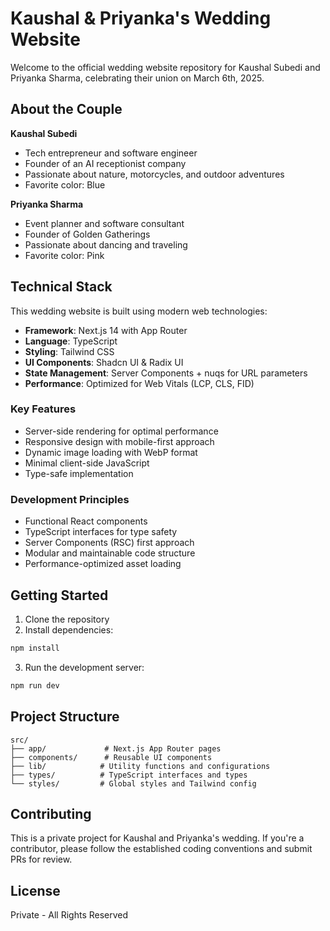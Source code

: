 # Kaushal & Priyanka's Wedding Website

Welcome to the official wedding website repository for Kaushal Subedi and Priyanka Sharma, celebrating their union on March 6th, 2025.

## About the Couple

**Kaushal Subedi**

- Tech entrepreneur and software engineer
- Founder of an AI receptionist company
- Passionate about nature, motorcycles, and outdoor adventures
- Favorite color: Blue

**Priyanka Sharma**

- Event planner and software consultant
- Founder of Golden Gatherings
- Passionate about dancing and traveling
- Favorite color: Pink

## Technical Stack

This wedding website is built using modern web technologies:

- **Framework**: Next.js 14 with App Router
- **Language**: TypeScript
- **Styling**: Tailwind CSS
- **UI Components**: Shadcn UI & Radix UI
- **State Management**: Server Components + nuqs for URL parameters
- **Performance**: Optimized for Web Vitals (LCP, CLS, FID)

### Key Features

- Server-side rendering for optimal performance
- Responsive design with mobile-first approach
- Dynamic image loading with WebP format
- Minimal client-side JavaScript
- Type-safe implementation

### Development Principles

- Functional React components
- TypeScript interfaces for type safety
- Server Components (RSC) first approach
- Modular and maintainable code structure
- Performance-optimized asset loading

## Getting Started

1. Clone the repository
2. Install dependencies:

```bash
npm install
```

3. Run the development server:

```bash
npm run dev
```

## Project Structure

```
src/
├── app/             # Next.js App Router pages
├── components/      # Reusable UI components
├── lib/            # Utility functions and configurations
├── types/          # TypeScript interfaces and types
└── styles/         # Global styles and Tailwind config
```

## Contributing

This is a private project for Kaushal and Priyanka's wedding. If you're a contributor, please follow the established coding conventions and submit PRs for review.

## License

Private - All Rights Reserved
